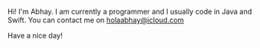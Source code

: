 Hi! I'm Abhay.
I am currently a programmer and I usually code in Java and Swift.
You can contact me on holaabhay@icloud.com

Have a nice day!
